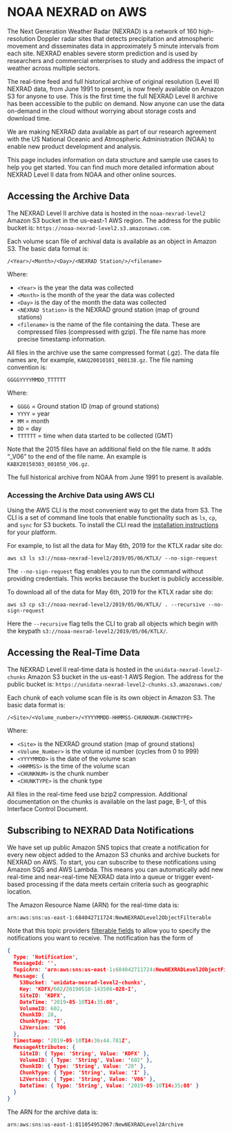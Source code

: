 # NOAA NEXRAD on AWS

The Next Generation Weather Radar (NEXRAD) is a network of 160 high-resolution Doppler radar sites that detects precipitation and atmospheric movement and disseminates data in approximately 5 minute intervals from each site. NEXRAD enables severe storm prediction and is used by researchers and commercial enterprises to study and address the impact of weather across multiple sectors.

The real-time feed and full historical archive of original resolution (Level II) NEXRAD data, from June 1991 to present, is now freely available on Amazon S3 for anyone to use. This is the first time the full NEXRAD Level II archive has been accessible to the public on demand. Now anyone can use the data on-demand in the cloud without worrying about storage costs and download time.

We are making NEXRAD data available as part of our research agreement with the US National Oceanic and Atmospheric Administration (NOAA) to enable new product development and analysis.

This page includes information on data structure and sample use cases to help you get started. You can find much more detailed information about NEXRAD Level II data from NOAA and other online sources.

## Accessing the Archive Data

The NEXRAD Level II archive data is hosted in the `noaa-nexrad-level2` Amazon S3 bucket in the us-east-1 AWS region. The address for the public bucket is: `https://noaa-nexrad-level2.s3.amazonaws.com`.

Each volume scan file of archival data is available as an object in Amazon S3. The basic data format is:

`/<Year>/<Month>/<Day>/<NEXRAD Station/>/<filename>`

Where:

- `<Year>` is the year the data was collected
- `<Month>` is the month of the year the data was collected
- `<Day>` is the day of the month the data was collected
- `<NEXRAD Station>` is the NEXRAD ground station (map of ground stations)
- `<filename>` is the name of the file containing the data. These are compressed files (compressed with gzip). The file name has more precise timestamp information.

All files in the archive use the same compressed format (.gz). The data file names are, for example, `KAKQ20010101_080138.gz`. The file naming convention is:

`GGGGYYYYMMDD_TTTTTT`

Where:

- `GGGG` = Ground station ID (map of ground stations)
- `YYYY` = year
- `MM` = month
- `DD` = day
- `TTTTTT` = time when data started to be collected (GMT)

Note that the 2015 files have an additional field on the file name. It adds “_V06” to the end of the file name. An example is `KABX20150303_001050_V06.gz`.

The full historical archive from NOAA from June 1991 to present is available.

### Accessing the Archive Data using AWS CLI

Using the AWS CLI is the most convenient way to get the data from S3. The CLI is a set of command line tools that enable functionality such as `ls`, `cp`, and `sync` for S3 buckets. To install the CLI read the [installation instructions](https://docs.aws.amazon.com/cli/latest/userguide/cli-chap-install.html) for your platform.

For example, to list all the data for May 6th, 2019 for the KTLX radar site do:

`aws s3 ls s3://noaa-nexrad-level2/2019/05/06/KTLX/ --no-sign-request`

The `--no-sign-request` flag enables you to run the command without providing credentials. This works because the bucket is publicly accessible.

To download all of the data for May 6th, 2019 for the KTLX radar site do:

`aws s3 cp s3://noaa-nexrad-level2/2019/05/06/KTLX/ . --recursive --no-sign-request`

Here the `--recursive` flag tells the CLI to grab all objects which begin with the keypath `s3://noaa-nexrad-level2/2019/05/06/KTLX/`.

## Accessing the Real-Time Data

The NEXRAD Level II real-time data is hosted in the `unidata-nexrad-level2-chunks` Amazon S3 bucket in the us-east-1 AWS Region. The address for the public bucket is: `https://unidata-nexrad-level2-chunks.s3.amazonaws.com/`

Each chunk of each volume scan file is its own object in Amazon S3. The basic data format is:

`/<Site>/<Volume_number>/<YYYYMMDD-HHMMSS-CHUNKNUM-CHUNKTYPE>`

Where:

- `<Site>` is the NEXRAD ground station (map of ground stations)
- `<Volume_Number>` is the volume id number (cycles from 0 to 999)
- `<YYYYMMDD>` is the date of the volume scan
- `<HHMMSS>` is the time of the volume scan
- `<CHUNKNUM>` is the chunk number
- `<CHUNKTYPE>` is the chunk type

All files in the real-time feed use bzip2 compression. Additional documentation on the chunks is available on the last page, B-1, of this Interface Control Document.

## Subscribing to NEXRAD Data Notifications

We have set up public Amazon SNS topics that create a notification for every new object added to the Amazon S3 chunks and archive buckets for NEXRAD on AWS. To start, you can subscribe to these notifications using Amazon SQS and AWS Lambda. This means you can automatically add new real-time and near-real-time NEXRAD data into a queue or trigger event-based processing if the data meets certain criteria such as geographic location.

The Amazon Resource Name (ARN) for the real-time data is:

`arn:aws:sns:us-east-1:684042711724:NewNEXRADLevel2ObjectFilterable`

Note that this topic providers [filterable fields](https://docs.aws.amazon.com/sns/latest/dg/sns-message-filtering.html) to allow you to specify the notifications you want to receive. The notification has the form of

```json
{
  Type: 'Notification',
  MessageId: '',
  TopicArn: 'arn:aws:sns:us-east-1:684042711724:NewNEXRADLevel2ObjectFilterable',
  Message: {
    S3Bucket: 'unidata-nexrad-level2-chunks',
    Key: 'KDFX/602/20190510-143508-028-I',
    SiteID: 'KDFX',
    DateTime: '2019-05-10T14:35:08',
    VolumeID: 602,
    ChunkID: 28,
    ChunkType: 'I',
    L2Version: 'V06
  },
  Timestamp: '2019-05-10T14:36:44.781Z',
  MessageAttributes: {
    SiteID: { Type: 'String', Value: 'KDFX' },
    VolumeID: { Type: 'String', Value: '602' },
    ChunkID: { Type: 'String', Value: '28' },
    ChunkType: { Type: 'String', Value: 'I' },
    L2Version: { Type: 'String', Value: 'V06' },
    DateTime: { Type: 'String', Value: '2019-05-10T14:35:08' }
  }
}
```

The ARN for the archive data is:

`arn:aws:sns:us-east-1:811054952067:NewNEXRADLevel2Archive`
